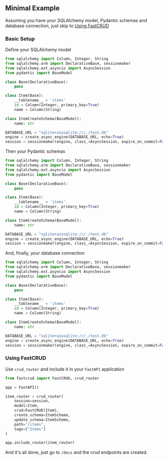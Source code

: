 ## Minimal Example
Assuming you have your SQLAlchemy model, Pydantic schemas and database connection, just skip to [Using FastCRUD](#using-fastcrud)

### Basic Setup

Define your SQLAlchemy model

```python title="setup.py" hl_lines="9-12"
from sqlalchemy import Column, Integer, String
from sqlalchemy.orm import DeclarativeBase, sessionmaker
from sqlalchemy.ext.asyncio import AsyncSession
from pydantic import BaseModel

class Base(DeclarativeBase):
    pass

class Item(Base):
    __tablename__ = 'items'
    id = Column(Integer, primary_key=True)
    name = Column(String)

class ItemCreateSchema(BaseModel):
    name: str

DATABASE_URL = "sqlite+aiosqlite:///./test.db"
engine = create_async_engine(DATABASE_URL, echo=True)
session = sessionmaker(engine, class_=AsyncSession, expire_on_commit=False)
```

Then your Pydantic schemas

```python title="setup.py" hl_lines="14 15"
from sqlalchemy import Column, Integer, String
from sqlalchemy.orm import DeclarativeBase, sessionmaker
from sqlalchemy.ext.asyncio import AsyncSession
from pydantic import BaseModel

class Base(DeclarativeBase):
    pass

class Item(Base):
    __tablename__ = 'items'
    id = Column(Integer, primary_key=True)
    name = Column(String)

class ItemCreateSchema(BaseModel):
    name: str

DATABASE_URL = "sqlite+aiosqlite:///./test.db"
engine = create_async_engine(DATABASE_URL, echo=True)
session = sessionmaker(engine, class_=AsyncSession, expire_on_commit=False)
```

And, finally, your database connection

```python title="setup.py" hl_lines="17-19"
from sqlalchemy import Column, Integer, String
from sqlalchemy.orm import DeclarativeBase, sessionmaker
from sqlalchemy.ext.asyncio import AsyncSession
from pydantic import BaseModel

class Base(DeclarativeBase):
    pass

class Item(Base):
    __tablename__ = 'items'
    id = Column(Integer, primary_key=True)
    name = Column(String)

class ItemCreateSchema(BaseModel):
    name: str

DATABASE_URL = "sqlite+aiosqlite:///./test.db"
engine = create_async_engine(DATABASE_URL, echo=True)
session = sessionmaker(engine, class_=AsyncSession, expire_on_commit=False)
```

### Using FastCRUD

Use `crud_router` and include it in your `FastAPI` application

```python title="main.py" hl_lines="5-13 15"
from fastcrud import FastCRUD, crud_router

app = FastAPI()

item_router = crud_router(
    session=session,
    model=Item,
    crud=FastCRUD(Item),
    create_schema=ItemSchema,
    update_schema=ItemSchema,
    path="/items",
    tags=["Items"]
)

app.include_router(item_router)
```

And it's all done, just go to `/docs` and the crud endpoints are created.